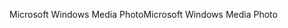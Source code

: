 <span data-ttu-id="03b10-101">Microsoft Windows Media Photo</span><span class="sxs-lookup"><span data-stu-id="03b10-101">Microsoft Windows Media Photo</span></span>